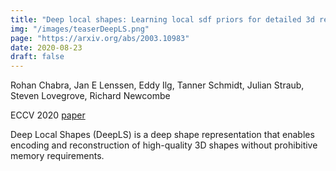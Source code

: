 ```yaml
---
title: "Deep local shapes: Learning local sdf priors for detailed 3d reconstruction"
img: "/images/teaserDeepLS.png"
page: "https://arxiv.org/abs/2003.10983"
date: 2020-08-23
draft: false
---
```

Rohan Chabra, Jan E Lenssen, Eddy Ilg, Tanner Schmidt, Julian Straub, Steven Lovegrove, Richard Newcombe

ECCV 2020
[paper](https://arxiv.org/pdf/2003.10983)

Deep Local Shapes (DeepLS) is a deep shape representation that enables encoding and reconstruction of high-quality 3D shapes without prohibitive memory requirements. 
